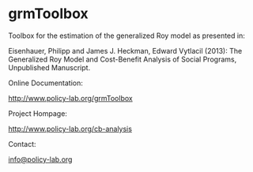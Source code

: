 grmToolbox
===================

Toolbox for the estimation of the generalized Roy model as presented in:

Eisenhauer, Philipp and James J. Heckman, Edward Vytlacil (2013): The Generalized Roy Model and Cost-Benefit Analysis of Social Programs, Unpublished Manuscript.

Online Documentation:

http://www.policy-lab.org/grmToolbox

Project Hompage:

http://www.policy-lab.org/cb-analysis

Contact:

info@policy-lab.org

